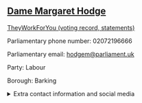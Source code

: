 ## <a href="https://members.parliament.uk/member/140/contact">Dame Margaret Hodge</a>

<a href="https://www.theyworkforyou.com/mp/10281/margaret_hodge/barking">TheyWorkForYou (voting record, statements)</a> 

Parliamentary phone number: 02072196666 

Parliamentary email: hodgem@parliament.uk 

Party: Labour 

Borough: Barking 

<details><summary>Extra contact information and social media</summary> 
<li>Website: https://www.margarethodgemp.com/</li>
<li>Twitter: https://twitter.com/margarethodge</li>
<li>Constituency office phone number: 02085941333</li>
<li>Constituency office email: margarethodge@hotmail.co.uk</li>
<li>Facebook:</li>
<li>Instagram:</li>
<li>Youtube:</li>
<li>Linkedin:</li>
<li>Government department phone number:</li>
<li>Government department email:</li>
<li>Threads:</li>
<li>Party office phone number:</li>
<li>Party office email:</li>
<li>Tiktok:</li>
</details>
